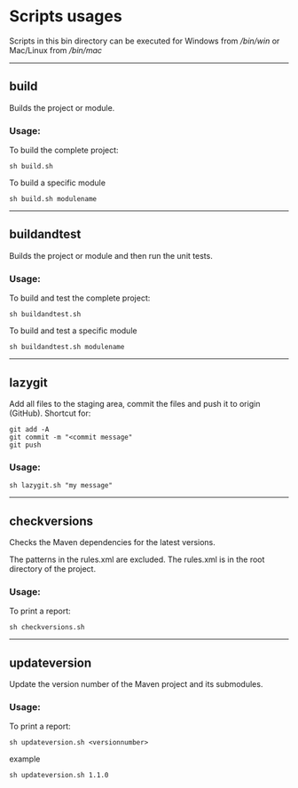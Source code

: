 # Scripts usages

Scripts in this bin directory can be executed
for Windows from _/bin/win_ or Mac/Linux from _/bin/mac_

---
## build

Builds the project or module.

### Usage:

To build the complete project:

```sh build.sh```

To build a specific module

```sh build.sh modulename```

---

## buildandtest

Builds the project or module and then run the unit tests.

### Usage:

To build and test the complete project:

```sh buildandtest.sh```

To build and test a specific module

```sh buildandtest.sh modulename```

---

## lazygit

Add all files to the staging area, commit the files and push it to origin (GitHub). Shortcut for:

```
git add -A
git commit -m "<commit message"
git push
```

### Usage:

```sh lazygit.sh "my message"```

---

## checkversions

Checks the Maven dependencies for the latest versions.

The patterns in the rules.xml are excluded. The rules.xml is
in the root directory of the project.

### Usage:

To print a report:

```sh checkversions.sh```

---

## updateversion

Update the version number of the Maven project and its submodules.

### Usage:

To print a report:

```sh updateversion.sh <versionnumber>```

example

```sh updateversion.sh 1.1.0```
